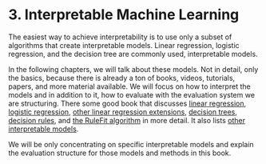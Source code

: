 # 3. Interpretable Machine Learning

The easiest way to achieve interpretability is to use only a subset of algorithms that create interpretable models. Linear regression, logistic regression, and the decision tree are commonly used, interpretable models.

In the following chapters, we will talk about these models. Not in detail, only the basics, because there is already a ton of books, videos, tutorials, papers, and more material available. We will focus on how to interpret the models and in addition to it, how to evaluate with the evaluation system we are structuring. There some good book that discusses [linear regression](https://christophm.github.io/interpretable-ml-book/limo.html#limo), [logistic regression](https://christophm.github.io/interpretable-ml-book/logistic.html#logistic), [other linear regression extensions](https://christophm.github.io/interpretable-ml-book/extend-lm.html#extend-lm), [decision trees](https://christophm.github.io/interpretable-ml-book/tree.html#tree), [decision rules](https://christophm.github.io/interpretable-ml-book/rules.html#rules), and [the RuleFit algorithm](https://christophm.github.io/interpretable-ml-book/rulefit.html#rulefit) in more detail. It also lists [other interpretable models](https://christophm.github.io/interpretable-ml-book/other-interpretable.html#other-interpretable).

We will be only concentrating on specific interpretable models and explain the evaluation structure for those models and methods in this book.

